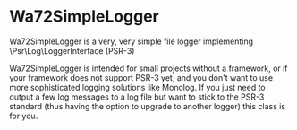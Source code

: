 Wa72SimpleLogger
================

Wa72SimpleLogger is a very, very simple file logger implementing \Psr\Log\LoggerInterface (PSR-3)

Wa72SimpleLogger is intended for small projects without a framework,
or if your framework does not support PSR-3 yet, and you don't want to use more
sophisticated logging solutions like Monolog. If you just need to output a few log
messages to a log file but want to stick to the PSR-3 standard (thus having the option to upgrade
to another logger) this class is for you.
